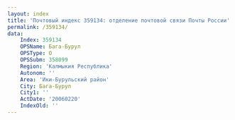 ```yaml
---
layout: index
title: 'Почтовый индекс 359134: отделение почтовой связи Почты России'
permalink: /359134/
data:
    Index: 359134
    OPSName: Бага-Бурул
    OPSType: О
    OPSSubm: 358099
    Region: 'Калмыкия Республика'
    Autonom: ''
    Area: 'Ики-Бурульский район'
    City: Бага-Бурул
    City1: ''
    ActDate: '20060220'
    IndexOld: ''
---
```

